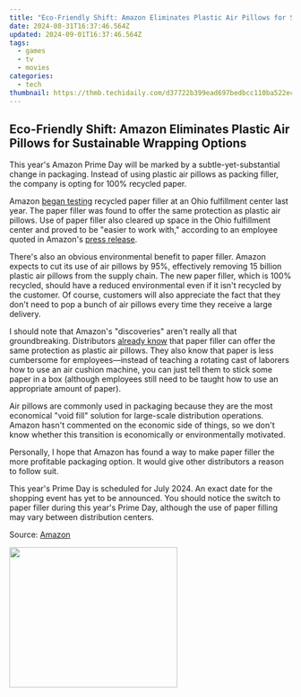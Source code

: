 ```yaml
---
title: "Eco-Friendly Shift: Amazon Eliminates Plastic Air Pillows for Sustainable Wrapping Options"
date: 2024-08-31T16:37:46.564Z
updated: 2024-09-01T16:37:46.564Z
tags:
  - games
  - tv
  - movies
categories:
  - tech
thumbnail: https://thmb.techidaily.com/d37722b399ead697bedbcc110ba522ecee9e4647945e2b3d01fc0e88a66cb913.jpg
---
```


## Eco-Friendly Shift: Amazon Eliminates Plastic Air Pillows for Sustainable Wrapping Options

This year's Amazon Prime Day will be marked by a subtle-yet-substantial change in packaging. Instead of using plastic air pillows as packing filler, the company is opting for 100% recycled paper.

 Amazon [began testing](https://www.aboutamazon.com/news/sustainability/amazon-fulfillment-center-eliminates-plastic-packaging) recycled paper filler at an Ohio fulfillment center last year. The paper filler was found to offer the same protection as plastic air pillows. Use of paper filler also cleared up space in the Ohio fulfillment center and proved to be "easier to work with," according to an employee quoted in Amazon's [press release](https://www.aboutamazon.com/news/sustainability/amazon-replaces-plastic-air-pillows-in-packaging-north-america-us).

 There's also an obvious environmental benefit to paper filler. Amazon expects to cut its use of air pillows by 95%, effectively removing 15 billion plastic air pillows from the supply chain. The new paper filler, which is 100% recycled, should have a reduced environmental even if it isn't recycled by the customer. Of course, customers will also appreciate the fact that they don't need to pop a bunch of air pillows every time they receive a large delivery.

 I should note that Amazon's "discoveries" aren't really all that groundbreaking. Distributors [already know](https://www.sarkina.com/roller/ipsblog/entry/paper-void-fill-vs-air) that paper filler can offer the same protection as plastic air pillows. They also know that paper is less cumbersome for employees—instead of teaching a rotating cast of laborers how to use an air cushion machine, you can just tell them to stick some paper in a box (although employees still need to be taught how to use an appropriate amount of paper).

 Air pillows are commonly used in packaging because they are the most economical "void fill" solution for large-scale distribution operations. Amazon hasn't commented on the economic side of things, so we don't know whether this transition is economically or environmentally motivated.

 Personally, I hope that Amazon has found a way to make paper filler the more profitable packaging option. It would give other distributors a reason to follow suit.

 This year's Prime Day is scheduled for July 2024\. An exact date for the shopping event has yet to be announced. You should notice the switch to paper filler during this year's Prime Day, although the use of paper filling may vary between distribution centers.

 Source: [Amazon](https://www.aboutamazon.com/news/sustainability/amazon-replaces-plastic-air-pillows-in-packaging-north-america-us)

<ins class="adsbygoogle"
     style="display:block"
     data-ad-format="autorelaxed"
     data-ad-client="ca-pub-7571918770474297"
     data-ad-slot="1223367746"></ins>



<ins class="adsbygoogle"
     style="display:block"
     data-ad-client="ca-pub-7571918770474297"
     data-ad-slot="8358498916"
     data-ad-format="auto"
     data-full-width-responsive="true"></ins>



<!-- affiliate ads begin -->
<a href="https://united.elfm.net/c/5597632/748964/4704" target="_top" id="748964"><img src="//a.impactradius-go.com/display-ad/4704-748964" border="0" alt="" width="300" height="250"/></a><img height="0" width="0" src="https://united.elfm.net/i/5597632/748964/4704" style="position:absolute;visibility:hidden;" border="0" />
<!-- affiliate ads end -->